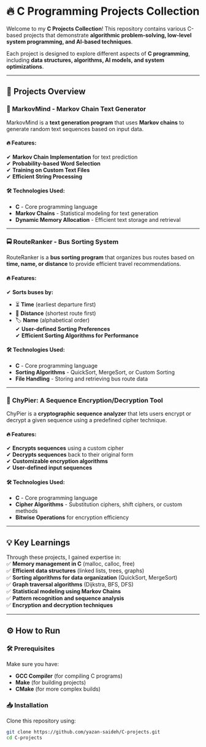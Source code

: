# 🔥 C Programming Projects Collection  

Welcome to my **C Projects Collection**! This repository contains various C-based projects that demonstrate **algorithmic problem-solving, low-level system programming, and AI-based techniques**.  

Each project is designed to explore different aspects of **C programming**, including **data structures, algorithms, AI models, and system optimizations**.

---

## 📌 Projects Overview  

### 🧠 **MarkovMind** - Markov Chain Text Generator  
MarkovMind is a **text generation program** that uses **Markov chains** to generate random text sequences based on input data.  

#### 🔥 Features:  
✔ **Markov Chain Implementation** for text prediction  
✔ **Probability-based Word Selection**  
✔ **Training on Custom Text Files**  
✔ **Efficient String Processing**  

#### 🛠 Technologies Used:  
- **C** - Core programming language  
- **Markov Chains** - Statistical modeling for text generation  
- **Dynamic Memory Allocation** - Efficient text storage and retrieval  

---

### 🚍 **RouteRanker** - Bus Sorting System  
RouteRanker is a **bus sorting program** that organizes bus routes based on **time, name, or distance** to provide efficient travel recommendations.  

#### 🔥 Features:  
✔ **Sorts buses by:**  
  - ⏳ **Time** (earliest departure first)  
  - 📍 **Distance** (shortest route first)  
  - 🏷 **Name** (alphabetical order)  
✔ **User-defined Sorting Preferences**  
✔ **Efficient Sorting Algorithms for Performance**  

#### 🛠 Technologies Used:  
- **C** - Core programming language  
- **Sorting Algorithms** - QuickSort, MergeSort, or Custom Sorting  
- **File Handling** - Storing and retrieving bus route data  

---

### 🔐 **ChyPier: A Sequence Encryption/Decryption Tool**  
ChyPier is a **cryptographic sequence analyzer** that lets users encrypt or decrypt a given sequence using a predefined cipher technique.  

#### 🔥 Features:  
✔ **Encrypts sequences** using a custom cipher  
✔ **Decrypts sequences** back to their original form  
✔ **Customizable encryption algorithms**  
✔ **User-defined input sequences**  

#### 🛠 Technologies Used:  
- **C** - Core programming language  
- **Cipher Algorithms** - Substitution ciphers, shift ciphers, or custom methods  
- **Bitwise Operations** for encryption efficiency  

---

## 💡 Key Learnings  
Through these projects, I gained expertise in:  
✅ **Memory management in C** (malloc, calloc, free)  
✅ **Efficient data structures** (linked lists, trees, graphs)  
✅ **Sorting algorithms for data organization** (QuickSort, MergeSort)  
✅ **Graph traversal algorithms** (Dijkstra, BFS, DFS)  
✅ **Statistical modeling using Markov Chains**  
✅ **Pattern recognition and sequence analysis**  
✅ **Encryption and decryption techniques**  

---

## ⚙️ How to Run  

### 🛠 Prerequisites  
Make sure you have:  
- **GCC Compiler** (for compiling C programs)  
- **Make** (for building projects)  
- **CMake** (for more complex builds)  

### 📥 Installation  
Clone this repository using:  
```sh
git clone https://github.com/yazan-saideh/C-projects.git
cd C-projects

